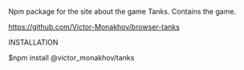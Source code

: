 Npm package for the site about the game Tanks.
Contains the game.

https://github.com/Victor-Monakhov/browser-tanks

INSTALLATION

$npm install @victor_monakhov/tanks